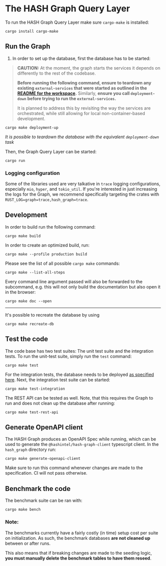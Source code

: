 # The HASH Graph Query Layer

To run the HASH Graph Query Layer make sure `cargo-make` is installed:

```shell
cargo install cargo-make
```

## Run the Graph

1.  In order to set up the database, first the database has to be started:

> **CAUTION:** At the moment, the graph starts the services it depends on differently to the rest of the codebase. 
>
> **Before running the following command, ensure to teardown any existing `external-services` that were started as outlined in the [README for the workspace](/packages/hash/README.md).** Similarly, **ensure you call `deployment-down` before trying to run the `external-services`.**
>
> It is planned to address this by revisiting the way the services are orchestrated, while still allowing for local non-container-based development.

```shell
cargo make deployment-up
```

_It is possible to teardown the database with the equivalent `deployment-down` task_

Then, the Graph Query Layer can be started:

```shell
cargo run
```

### Logging configuration

Some of the libraries used are very talkative in `trace` logging configurations, especially `mio`, `hyper`, and `tokio_util`.
If you're interested in just increasing the logs for the Graph, we recommend specifically targeting the crates with `RUST_LOG=graph=trace,hash_graph=trace`.

## Development

In order to build run the following command:

```shell
cargo make build
```

In order to create an optimized build, run:

```shell
cargo make --profile production build
```

Please see the list of all possible `cargo make` commands:

```shell
cargo make --list-all-steps
```

Every command line argument passed will also be forwarded to the subcommand, e.g. this will not only build the documentation but also open it in the browser:

```shell
cargo make doc --open
```

--- 
It's possible to recreate the database by using

```shell
cargo make recreate-db
```

## Test the code

The code base has two test suites: The unit test suite and the integration tests. To run the unit-test suite, simply run the `test` command:

```shell
cargo make test
```

For the integration tests, the database needs to be deployed [as specified here](../README.md#running-the-database). Next, the integration test suite can be started:

```shell
cargo make test-integration
```

The REST API can be tested as well. Note, that this requires the Graph to run and does not clean up the database after running:

```shell
cargo make test-rest-api
```

## Generate OpenAPI client

The HASH Graph produces an OpenAPI Spec while running, which can be used to generate the `@hashintel/hash-graph-client` typescript client. In the `hash_graph` directory run:

```shell
cargo make generate-openapi-client
```

Make sure to run this command whenever changes are made to the specification. CI will not pass otherwise.

## Benchmark the code

The benchmark suite can be ran with:

```shell
cargo make bench
```

### Note:

The benchmarks currently have a fairly costly (in time) setup cost per suite on initialization.
As such, the benchmark databases **are not cleaned up** between or after runs.

This also means that if breaking changes are made to the seeding logic, **you must manually delete the benchmark tables to have them reseed**.
